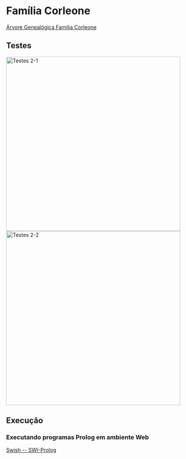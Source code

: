 # Família Corleone


[Árvore Genealógica Família Corleone](https://www.google.com/url?sa=i&url=https%3A%2F%2Ffr.m.wikipedia.org%2Fwiki%2FFichier%3AGenealog%25C3%25ADa_Corleone.svg&psig=AOvVaw1YoaHxWDFwr9x6NLkaoUee&ust=1669983695264000&source=images&cd=vfe&ved=0CBAQjRxqFwoTCMCNwZm02PsCFQAAAAAdAAAAABAJ
)

## Testes


<img width="473" alt="Testes 2-1" src="https://user-images.githubusercontent.com/44614612/205052197-de3194bc-8389-49dd-8611-ff282c9b6c29.png">


<img width="473" alt="Testes 2-2" src="https://user-images.githubusercontent.com/44614612/205052214-e3eae214-22a8-4209-b73c-1f0ae78549d1.png">

## Execução

### Executando programas Prolog em ambiente Web

[Swish -- SWI-Prolog](https://swish.swi-prolog.org/)



